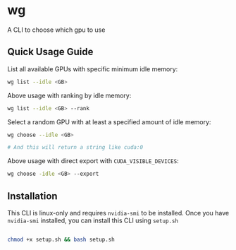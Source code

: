 # wg

A CLI to choose which gpu to use

## Quick Usage Guide

List all available GPUs with specific minimum idle memory:

```bash
wg list --idle <GB>
```

Above usage with ranking by idle memory:

```bash
wg list --idle <GB> --rank
```

Select a random GPU with at least a specified amount of idle memory:

```bash
wg choose --idle <GB>

# And this will return a string like cuda:0
```

Above usage with direct export with `CUDA_VISIBLE_DEVICES`:

```bash
wg choose -idle <GB> --export
```

## Installation

This CLI is linux-only and requires `nvidia-smi` to be installed. Once you have `nvidia-smi` installed, you can install this CLI using `setup.sh`
```bash

chmod +x setup.sh && bash setup.sh
```

